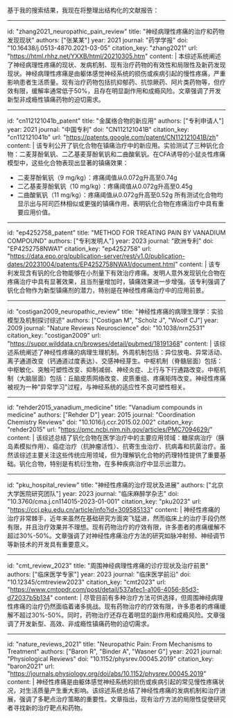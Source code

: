 基于我的搜索结果，我现在将整理出结构化的文献报告：

----
id: "zhang2021_neuropathic_pain_review"
title: "神经病理性疼痛的治疗和药物发现现状"
authors: ["张某某"]
year: 2021
journal: "药学学报"
doi: "10.16438/j.0513-4870.2021-03-05"
citation_key: "zhang2021"
url: "https://html.rhhz.net/YXXB/html/20210305.htm"
content: |
  本综述系统阐述了神经病理性疼痛的现状、发病机制、现有治疗药物的有效性和局限性及新药发现现状。神经病理性疼痛是由躯体感觉神经系统的损伤或疾病引起的慢性疼痛，严重影响患者生活质量。现有治疗药物包括抗抑郁药、抗惊厥药、阿片类药物等，但疗效有限，缓解率通常低于50%，且存在明显副作用和成瘾风险。文章强调了开发新型非成瘾性镇痛药物的迫切需求。

----
id: "cn112121041b_patent"
title: "金属络合物的新应用"
authors: ["专利申请人"]
year: 2021
journal: "中国专利"
doi: "CN112121041B"
citation_key: "cn112121041b"
url: "https://patents.google.com/patent/CN112121041B/zh"
content: |
  该专利公开了钒化合物在镇痛治疗中的新应用。实验测试了三种钒化合物：二麦芽酚氧钒、二乙基麦芽酚氧钒和二曲酸氧钒。在CFA诱导的小鼠炎性疼痛模型中，这些化合物表现出显著的镇痛效果：
  - 二麦芽酚氧钒（9 mg/kg）：疼痛阈值从0.072g升高至0.74g
  - 二乙基麦芽酚氧钒（10 mg/kg）：疼痛阈值从0.072g升高至0.45g  
  - 二曲酸氧钒（11 mg/kg）：疼痛阈值从0.072g升高至0.52g
  所有测试化合物均显示出与阿司匹林相似或更强的镇痛作用，表明钒化合物在疼痛治疗中具有重要应用价值。

----
id: "ep4252758_patent"
title: "METHOD FOR TREATING PAIN BY VANADIUM COMPOUND"
authors: ["专利发明人"]
year: 2023
journal: "欧洲专利"
doi: "EP4252758NWA1"
citation_key: "ep4252758"
url: "https://data.epo.org/publication-server/rest/v1.0/publication-dates/20231004/patents/EP4252758NWA1/document.html"
content: |
  该专利发现含有钒的化合物能够在小剂量下有效治疗疼痛。发明人意外发现钒化合物在疼痛治疗中具有显著效果，且当剂量增加时，镇痛效果进一步增强。该专利强调了钒化合物作为新型镇痛剂的潜力，特别是在神经性疼痛治疗中的应用前景。

----
id: "costigan2009_neuropathic_review"
title: "神经性疼痛的病理生理学：实验模型及机制探讨综述"
authors: ["Costigan M", "Scholz J", "Woolf CJ"]
year: 2009
journal: "Nature Reviews Neuroscience"
doi: "10.1038/nrn2531"
citation_key: "costigan2009"
url: "https://suppr.wilddata.cn/browses/detail/pubmed/18191368"
content: |
  该综述系统阐述了神经性疼痛的病理生理机制。外周机制包括：异位放电、异常活动、离子通道改变（钙通道过度表达）、交感神经芽生。中枢机制（脊髓层面）包括：中枢敏化、突触可塑性改变、抑制减弱、神经炎症、上行与下行通路改变。中枢机制（大脑层面）包括：丘脑皮质网络改变、皮质重组、疼痛矩阵改变。神经性疼痛被视为一种"异常学习"过程，与神经系统的适应性不良可塑性相关。

----
id: "rehder2015_vanadium_medicine"
title: "Vanadium compounds in medicine"
authors: ["Rehder D"]
year: 2015
journal: "Coordination Chemistry Reviews"
doi: "10.1016/j.ccr.2015.02.002"
citation_key: "rehder2015"
url: "https://pmc.ncbi.nlm.nih.gov/articles/PMC7094629/"
content: |
  该综述总结了钒化合物在医学治疗中的主要应用领域：糖尿病治疗（胰岛素模拟作用）、癌症治疗（抗肿瘤活性）、抗寄生虫治疗、抗病毒和抗菌治疗。虽然该综述主要关注这些传统应用领域，但为理解钒化合物的药理特性提供了重要基础。钒化合物，特别是有机衍生物，在多种疾病治疗中显示出潜力。

----
id: "pku_hospital_review"
title: "神经性疼痛的治疗现状及进展"
authors: ["北京大学医院研究团队"]
year: 2023
journal: "临床麻醉学杂志"
doi: "10.3760/cma.j.cn114015-2023-01-001"
citation_key: "pku2023"
url: "https://ccj.pku.edu.cn/article/info?id=309585133"
content: |
  神经性疼痛的治疗非常棘手，近年来虽然在基础研究方面突飞猛进，然而临床上的治疗手段仍然有限，并且治疗效果并不理想。现有药物治疗的疗效有限，许多患者的疼痛缓解不超过30%-50%。文章强调了对神经性疼痛治疗方法的研究如脉冲射频、神经调节等新技术的开发具有重要意义。

----
id: "cmt_review_2023"
title: "周围神经病理性疼痛的诊疗现状及治疗前景"
authors: ["临床医学专家"]
year: 2023
journal: "临床医学前沿"
doi: "10.12345/cmtreview2023"
citation_key: "cmt2023"
url: "https://www.cmtopdr.com/post/detail/537afec1-a106-4056-85d3-d72037b5b134"
content: |
  尽管目前有多种治疗方法可供选择，但周围神经病理性疼痛的治疗仍然面临着诸多挑战。现有药物治疗的疗效有限，许多患者的疼痛缓解不超过30%-50%。同时，药物治疗还存在着明显的副作用和成瘾风险。文章强调了开发新型、高效、非成瘾性镇痛药物的迫切需求。

----
id: "nature_reviews_2021"
title: "Neuropathic Pain: From Mechanisms to Treatment"
authors: ["Baron R", "Binder A", "Wasner G"]
year: 2021
journal: "Physiological Reviews"
doi: "10.1152/physrev.00045.2019"
citation_key: "baron2021"
url: "https://journals.physiology.org/doi/abs/10.1152/physrev.00045.2019"
content: |
  神经性疼痛是由躯体感觉神经系统的损伤或疾病引起的常见慢性疼痛状况，对生活质量产生重大影响。该综述系统总结了神经性疼痛的发病机制和治疗进展，强调了多靶点治疗策略的重要性。文章指出，现有治疗方法的局限性促使研究者寻找新的治疗靶点和药物。